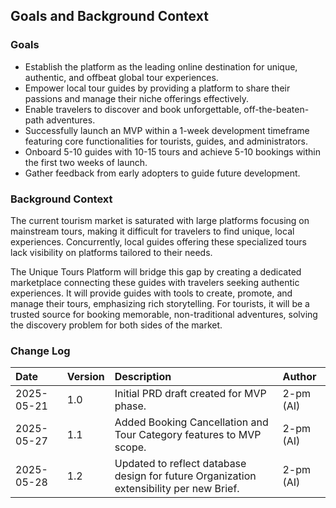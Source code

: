 ## Goals and Background Context

### Goals

* Establish the platform as the leading online destination for unique, authentic, and offbeat global tour experiences.
* Empower local tour guides by providing a platform to share their passions and manage their niche offerings effectively.
* Enable travelers to discover and book unforgettable, off-the-beaten-path adventures.
* Successfully launch an MVP within a 1-week development timeframe featuring core functionalities for tourists, guides, and administrators.
* Onboard 5-10 guides with 10-15 tours and achieve 5-10 bookings within the first two weeks of launch.
* Gather feedback from early adopters to guide future development.

### Background Context

The current tourism market is saturated with large platforms focusing on mainstream tours, making it difficult for travelers to find unique, local experiences. Concurrently, local guides offering these specialized tours lack visibility on platforms tailored to their needs.

The Unique Tours Platform will bridge this gap by creating a dedicated marketplace connecting these guides with travelers seeking authentic experiences. It will provide guides with tools to create, promote, and manage their tours, emphasizing rich storytelling. For tourists, it will be a trusted source for booking memorable, non-traditional adventures, solving the discovery problem for both sides of the market.

### Change Log

| Date | Version | Description | Author |
| :--- | :------ | :---------- | :----- |
| 2025-05-21 | 1.0 | Initial PRD draft created for MVP phase. | 2-pm (AI) |
| 2025-05-27 | 1.1 | Added Booking Cancellation and Tour Category features to MVP scope. | 2-pm (AI) |
| 2025-05-28 | 1.2 | Updated to reflect database design for future Organization extensibility per new Brief. | 2-pm (AI) | 